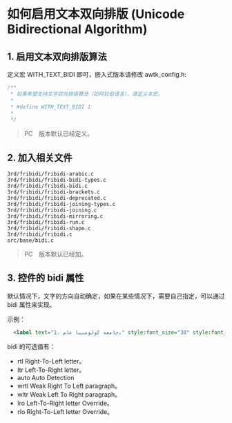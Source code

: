 # 如何启用文本双向排版 (Unicode Bidirectional Algorithm)

## 1. 启用文本双向排版算法

定义宏 WITH\_TEXT\_BIDI 即可，嵌入式版本请修改 awtk_config.h:

```c
/**
 * 如果希望支持文字双向排版算法（如阿拉伯语言），请定义本宏。
 * 
 * #define WITH_TEXT_BIDI 1
 * 
 */
 ```

>PC　版本默认已经定义。

 ## 2. 加入相关文件

```
3rd/fribidi/fribidi-arabic.c
3rd/fribidi/fribidi-bidi-types.c
3rd/fribidi/fribidi-bidi.c
3rd/fribidi/fribidi-brackets.c
3rd/fribidi/fribidi-deprecated.c
3rd/fribidi/fribidi-joining-types.c
3rd/fribidi/fribidi-joining.c
3rd/fribidi/fribidi-mirroring.c
3rd/fribidi/fribidi-run.c
3rd/fribidi/fribidi-shape.c
3rd/fribidi/fribidi.c
src/base/bidi.c
```

>PC　版本默认已经加。

## 3. 控件的 bidi 属性

默认情况下，文字的方向自动确定，如果在某些情况下，需要自己指定，可以通过 bidi 属性来实现。

示例：

```xml
  <label text="1. جامعة كولومبيا عام." style:font_size="30" style:font_name="trado" bidi="lro"/>
```

bidi 的可选值有：

* rtl Right-To-Left letter。
* ltr Left-To-Right letter。
* auto Auto Detection
* wrtl Weak Right To Left paragraph。
* wltr Weak Left To Right paragraph。
* lro Left-To-Right letter Override。
* rlo Right-To-Left letter Override。
